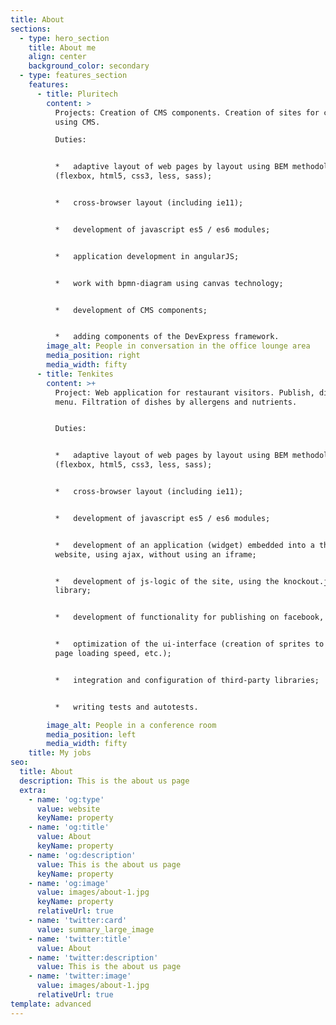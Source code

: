 ```yaml
---
title: About
sections:
  - type: hero_section
    title: About me
    align: center
    background_color: secondary
  - type: features_section
    features:
      - title: Pluritech
        content: >
          Projects: Creation of CMS components. Creation of sites for customers
          using CMS.

          Duties:


          *   adaptive layout of web pages by layout using BEM methodology
          (flexbox, html5, css3, less, sass);


          *   cross-browser layout (including ie11);


          *   development of javascript es5 / es6 modules;


          *   application development in angularJS;


          *   work with bpmn-diagram using canvas technology;


          *   development of CMS components;


          *   adding components of the DevExpress framework.
        image_alt: People in conversation in the office lounge area
        media_position: right
        media_width: fifty
      - title: Tenkites
        content: >+
          Project: Web application for restaurant visitors. Publish, display
          menu. Filtration of dishes by allergens and nutrients.


          Duties:


          *   adaptive layout of web pages by layout using BEM methodology
          (flexbox, html5, css3, less, sass);


          *   cross-browser layout (including ie11);


          *   development of javascript es5 / es6 modules;


          *   development of an application (widget) embedded into a third-party
          website, using ajax, without using an iframe;


          *   development of js-logic of the site, using the knockout.js
          library;


          *   development of functionality for publishing on facebook, twiter;


          *   optimization of the ui-interface (creation of sprites to optimize
          page loading speed, etc.);


          *   integration and configuration of third-party libraries;


          *   writing tests and autotests.

        image_alt: People in a conference room
        media_position: left
        media_width: fifty
    title: My jobs
seo:
  title: About
  description: This is the about us page
  extra:
    - name: 'og:type'
      value: website
      keyName: property
    - name: 'og:title'
      value: About
      keyName: property
    - name: 'og:description'
      value: This is the about us page
      keyName: property
    - name: 'og:image'
      value: images/about-1.jpg
      keyName: property
      relativeUrl: true
    - name: 'twitter:card'
      value: summary_large_image
    - name: 'twitter:title'
      value: About
    - name: 'twitter:description'
      value: This is the about us page
    - name: 'twitter:image'
      value: images/about-1.jpg
      relativeUrl: true
template: advanced
---
```

